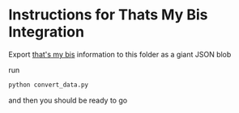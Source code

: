 # Instructions for Thats My Bis Integration

Export [that's my bis](https://thatsmybis.com) information to this folder as a giant JSON blob

run
```bash
python convert_data.py
```

and then you should be ready to go
